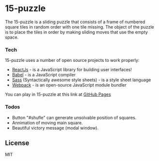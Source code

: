 # 15-puzzle

The 15-puzzle is a sliding puzzle that consists of a frame of numbered square tiles in random order with one tile missing. The object of the puzzle is to place the tiles in order by making sliding moves that use the empty space.

### Tech
15-puzzle uses a number of open source projects to work properly:

* [ReactJs] - is a JavaScript library for building user interfaces!
* [Babel] -  is a JavaScript compiler
* [Sass] (Syntactically awesome style sheets) - is a style sheet language
* [Webpack] -  is an open-source JavaScript module bundler

You can play in 15-puzzle at this link at [GitHub Pages][github-pages]

### Todos

 - Button "#shufle" can generate unsolvable position of squares.
 - Annimation of moving main square.
 - Beautiful victory message (modal window).

License
----
MIT

   [github-pages]: <(88maxwell.github.io)>
   [Babel]: <https://babeljs.io/>
   [ReactJs]: <https://reactjs.org/>
   [Webpack]: <https://webpack.js.org/>
   [Sass]: <http://sass-lang.com/>
